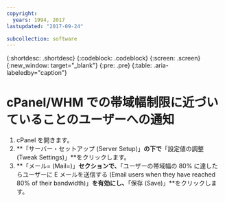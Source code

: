 ```yaml
---
copyright:
  years: 1994, 2017
lastupdated: "2017-09-24"

subcollection: software
---
```


{:shortdesc: .shortdesc}
{:codeblock: .codeblock}
{:screen: .screen}
{:new_window: target="_blank"}
{:pre: .pre}
{:table: .aria-labeledby="caption"}

# cPanel/WHM での帯域幅制限に近づいていることのユーザーへの通知

1. cPanel を開きます。
2. **「サーバー・セットアップ (Server Setup)」**の下で**「設定値の調整 (Tweak Settings)」**をクリックします。 
3. **「メール= (Mail=)」**セクションで、**「ユーザーの帯域幅の 80% に達したらユーザーに E メールを送信する (Email users when they have reached 80% of their bandwidth)」**を有効にし、**「保存 (Save)」**をクリックします。

